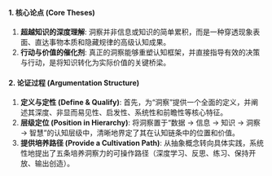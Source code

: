 

#### 1. 核心论点 (Core Theses)

1.  **超越知识的深度理解**: 洞察并非信息或知识的简单累积，而是一种穿透现象表面、直达事物本质和隐藏规律的高级认知成果。
2.  **行动与价值的催化剂**: 真正的洞察能够重塑认知框架，并直接指导有效的决策与行动，是将知识转化为实际价值的关键桥梁。

#### 2. 论证过程 (Argumentation Structure)

1.  **定义与定性 (Define & Qualify)**: 首先，为“洞察”提供一个全面的定义，并阐述其深度、非显而易见性、启发性、系统性和前瞻性等核心特征。
2.  **层级定位 (Position in Hierarchy)**: 将洞察置于“数据 → 信息 → 知识 → 洞察 → 智慧”的认知层级中，清晰地界定了其在认知链条中的位置和价值。
3.  **提供培养路径 (Provide a Cultivation Path)**: 从抽象概念转向具体实践，系统性地提出了五条培养洞察力的可操作路径（深度学习、反思、练习、保持开放、输出创造）。

